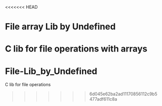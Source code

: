 <<<<<<< HEAD
# File array Lib by Undefined
C lib for file operations with arrays
=======
# File-Lib_by_Undefined
C lib for file operations
>>>>>>> 6d045e62ba2ad11170856112c9b5477adf611c8a

